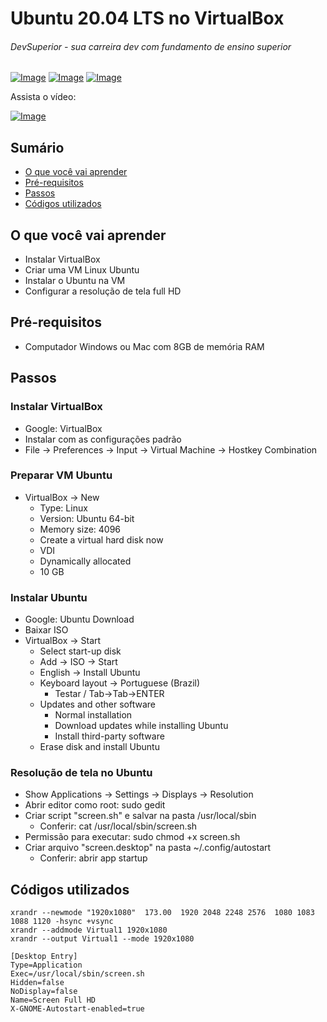 # Ubuntu 20.04 LTS no VirtualBox
###### DevSuperior - sua carreira dev com fundamento de ensino superior

[![Image](https://s3-sa-east-1.amazonaws.com/educandoweb.com.br/img/devsuperior/bt-youtube.png "DevSuperior no Youtube")](https://www.youtube.com/channel/UC3twHmWQwtqEO7u-gB_2f7g) [![Image](https://s3-sa-east-1.amazonaws.com/educandoweb.com.br/img/devsuperior/bt-facebook.png "DevSuperior no Facebook")](https://www.youtube.com/channel/UC3twHmWQwtqEO7u-gB_2f7g) [![Image](https://s3-sa-east-1.amazonaws.com/educandoweb.com.br/img/devsuperior/bt-instagram.png "DevSuperior no Instagram")](https://www.youtube.com/channel/UC3twHmWQwtqEO7u-gB_2f7g)

Assista o vídeo:

[![Image](https://img.youtube.com/vi/TIZ1PNH0128/mqdefault.jpg "Vídeo no Youtube")](https://youtu.be/TIZ1PNH0128)

## Sumário
- [O que você vai aprender](#O-que-você-vai-aprender)
- [Pré-requisitos](#pré-requisitos)
- [Passos](#Passos)
- [Códigos utilizados](#Códigos-utilizados)

## O que você vai aprender
- Instalar VirtualBox
- Criar uma VM Linux Ubuntu
- Instalar o Ubuntu na VM
- Configurar a resolução de tela full HD

## Pré-requisitos

- Computador Windows ou Mac com 8GB de memória RAM

## Passos

### Instalar VirtualBox
- Google: VirtualBox
- Instalar com as configurações padrão
- File -> Preferences -> Input -> Virtual Machine -> Hostkey Combination

### Preparar VM Ubuntu
- VirtualBox -> New
  - Type: Linux
  - Version: Ubuntu 64-bit
  - Memory size: 4096
  - Create a virtual hard disk now
  - VDI
  - Dynamically allocated
  - 10 GB

### Instalar Ubuntu
- Google: Ubuntu Download
- Baixar ISO
- VirtualBox -> Start
  - Select start-up disk
  - Add -> ISO -> Start
  - English -> Install Ubuntu
  - Keyboard layout -> Portuguese (Brazil)
    - Testar / Tab->Tab->ENTER
  - Updates and other software
    - Normal installation
    - Download updates while installing Ubuntu
    - Install third-party software
  - Erase disk and install Ubuntu

### Resolução de tela no Ubuntu
- Show Applications -> Settings -> Displays -> Resolution
- Abrir editor como root: sudo gedit
- Criar script "screen.sh" e salvar na pasta /usr/local/sbin
  - Conferir: cat /usr/local/sbin/screen.sh
- Permissão para executar: sudo chmod +x screen.sh
- Criar arquivo "screen.desktop" na pasta ~/.config/autostart
  - Conferir: abrir app startup

## Códigos utilizados

```
xrandr --newmode "1920x1080"  173.00  1920 2048 2248 2576  1080 1083 1088 1120 -hsync +vsync
xrandr --addmode Virtual1 1920x1080
xrandr --output Virtual1 --mode 1920x1080
```

```
[Desktop Entry]
Type=Application
Exec=/usr/local/sbin/screen.sh
Hidden=false
NoDisplay=false
Name=Screen Full HD
X-GNOME-Autostart-enabled=true
```

